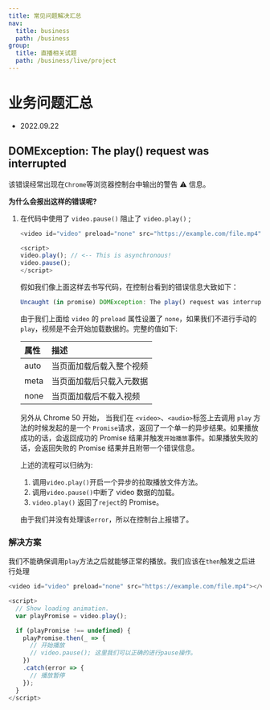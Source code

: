 ```yaml
---
title: 常见问题解决汇总
nav:
  title: business
  path: /business
group:
  title: 直播相关试题
  path: /business/live/project
---
```


# 业务问题汇总

- 2022.09.22

## DOMException: The play() request was interrupted

该错误经常出现在`Chrome`等浏览器控制台中输出的警告 ⚠️ 信息。

**为什么会报出这样的错误呢?**

1. 在代码中使用了 `video.pause()` 阻止了 `video.play()` ;

   ```js
   <video id="video" preload="none" src="https://example.com/file.mp4"></video>

   <script>
   video.play(); // <-- This is asynchronous!
   video.pause();
   </script>
   ```

   假如我们像上面这样去书写代码，在控制台看到的错误信息大致如下：

   ```js
   Uncaught (in promise) DOMException: The play() request was interrupted by a call to pause().
   ```

   由于我们上面给 `video` 的 `preload` 属性设置了 `none`，如果我们不进行手动的`play`，视频是不会开始加载数据的。完整的值如下:

   | 属性 | 描述                     |
   | :--- | :----------------------- |
   | auto | 当页面加载后载入整个视频 |
   | meta | 当页面加载后只载入元数据 |
   | none | 当页面加载后不载入视频   |

   另外从 Chrome 50 开始， 当我们在 `<video>`、`<audio>`标签上去调用 `play` 方法的时候发起的是一个 `Promise`请求，返回了一个单一的异步结果。如果播放成功的话，会返回成功的 Promise 结果并触发`开始播放`事件。如果播放失败的话，会返回失败的 Promise 结果并且附带一个错误信息。

   上述的流程可以归纳为:

   1. 调用`video.play()`开启一个异步的拉取播放文件方法。
   2. 调用`video.pause()`中断了 video 数据的加载。
   3. `video.play()` 返回了`reject`的 Promise。

   由于我们并没有处理该`error`，所以在控制台上报错了。

### 解决方案

我们不能确保调用`play`方法之后就能够正常的播放。我们应该在`then`触发之后进行处理

```js
<video id="video" preload="none" src="https://example.com/file.mp4"></video>

<script>
  // Show loading animation.
  var playPromise = video.play();

  if (playPromise !== undefined) {
    playPromise.then(_ => {
      // 开始播放
      // video.pause(); 这里我们可以正确的进行pause操作。
    })
    .catch(error => {
      // 播放暂停
    });
  }
</script>
```

